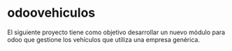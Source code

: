 # odoovehiculos
El siguiente proyecto tiene como objetivo desarrollar un nuevo módulo para odoo que gestione los vehículos que utiliza una empresa genérica.
